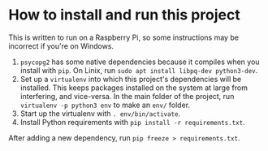 # How to install and run this project

This is written to run on a Raspberry Pi, so some instructions may be incorrect if you're on Windows.

1. `psycopg2` has some native dependencies because it compiles when you install with `pip`.  On Linix, run `sudo apt install libpq-dev python3-dev`.
2. Set up a `virtualenv` into which this project's dependencies will be installed.  This keeps packages installed on the system at large from interfering, and vice-versa.  In the main folder of the project, run `virtualenv -p python3 env` to make an `env/` folder.
3. Start up the virtualenv with `. env/bin/activate`.
4. Install Python requirements with `pip install -r requirements.txt`.

After adding a new dependency, run `pip freeze > requirements.txt`.
